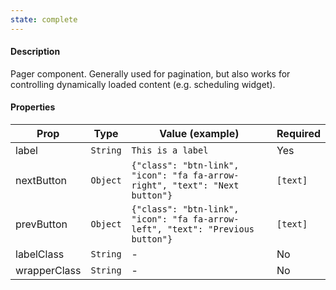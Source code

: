 ```yaml
---
state: complete
---
```


#### Description

Pager component. Generally used for pagination, but also works for controlling dynamically loaded content (e.g. scheduling widget).

#### Properties

| Prop         | Type     | Value (example)                                                                | Required |
| ------------ | -------- | ------------------------------------------------------------------------------ | -------- |
| label        | `String` | `This is a label`                                                              | Yes      |
| nextButton   | `Object` | `{"class": "btn-link", "icon": "fa fa-arrow-right", "text": "Next button"}`    | `[text]` |
| prevButton   | `Object` | `{"class": "btn-link", "icon": "fa fa-arrow-left", "text": "Previous button"}` | `[text]` |
| labelClass   | `String` | -                                                                              | No       |
| wrapperClass | `String` | -                                                                              | No       |
